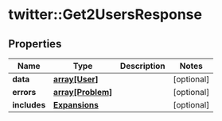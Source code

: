 # twitter::Get2UsersResponse


## Properties
Name | Type | Description | Notes
------------ | ------------- | ------------- | -------------
**data** | [**array[User]**](User.md) |  | [optional] 
**errors** | [**array[Problem]**](Problem.md) |  | [optional] 
**includes** | [**Expansions**](Expansions.md) |  | [optional] 


